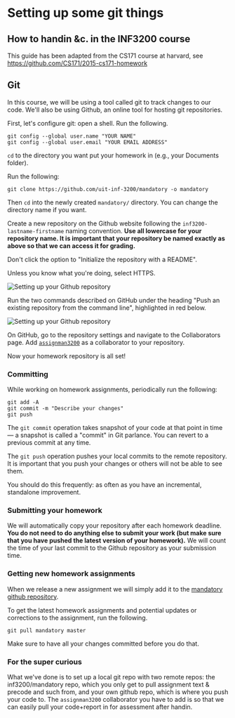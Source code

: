 Setting up some git things
===
How to handin &c. in the INF3200 course
----
This guide has been adapted from the CS171 course at harvard, see https://github.com/CS171/2015-cs171-homework

Git
---

In this course, we will be using a tool called git to track changes to our code. We'll also be using Github, an online tool for hosting git repositories.

First, let's configure git: open a shell. Run the following.

```
git config --global user.name "YOUR NAME"
git config --global user.email "YOUR EMAIL ADDRESS"
```

`cd` to the directory you want put your homework in (e.g., your Documents folder).


Run the following:

```
git clone https://github.com/uit-inf-3200/mandatory -o mandatory
```

Then `cd` into the newly created `mandatory/` directory.  You can change the directory name if you want.


Create a new repository on the Github website following the `inf3200-lastname-firstname` naming convention. **Use all lowercase for your repository name. It is important that your repository be named exactly as above so that we can access it for grading.**

Don't click the option to "Initialize the repository with a README".

Unless you know what you're doing, select HTTPS.

![Setting up your Github repository](images/https.png?raw=true)

Run the two commands described on GitHub under the heading "Push an existing repository from the command line", highlighted in red below.

![Setting up your Github repository](images/commands.png?raw=true)

On GitHub, go to the repository settings and navigate to the Collaborators page. Add [`assignman3200`](https://github.com/assignman3200) as a collaborator to your repository.

Now your homework repository is all set!

### Committing

While working on homework assignments, periodically run the following:

```
git add -A
git commit -m "Describe your changes"
git push
```

The `git commit` operation takes snapshot of your code at that point in time — a snapshot is called a "commit" in Git parlance. You can revert to a previous commit at any time.

The `git push` operation pushes your local commits to the remote repository. It is important that you push your changes or others will not be able to see them.

You should do this frequently: as often as you have an incremental, standalone improvement.

### Submitting your homework

We will automatically copy your repository after each homework deadline. **You do not need to do anything else to submit your work (but make sure that you have pushed the latest version of your homework).** We will count the time of your last commit to the Github repository as your submission time.


### Getting new homework assignments

When we release a new assignment we will simply add it to the [mandatory github repository](https://github.com/uit-inf-3200/mandatory/).

To get the latest homework assignments and potential updates or corrections to the assignment, run the following.

```
git pull mandatory master
```

Make sure to have all your changes committed before you do that.


### For the super curious
What we've done is to set up a local git repo with two remote repos: the inf3200/mandatory repo, which you only get to pull assignment text & precode and such from, and your own github repo, which is where you push your code to. The `assignman3200` collaborator you have to add is so that we can easily pull your code+report in for assessment after handin.
